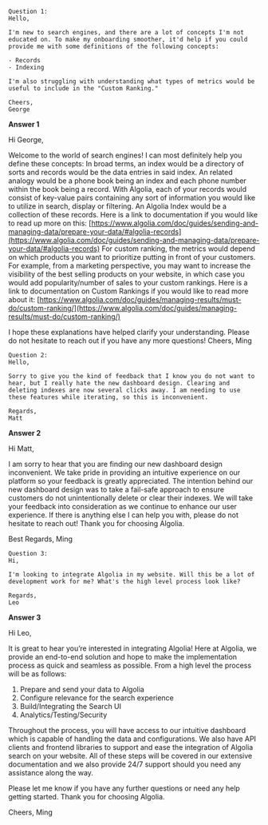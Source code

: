 ```
Question 1:
Hello,

I'm new to search engines, and there are a lot of concepts I'm not educated on. To make my onboarding smoother, it'd help if you could provide me with some definitions of the following concepts:

- Records
- Indexing

I'm also struggling with understanding what types of metrics would be useful to include in the "Custom Ranking."

Cheers,
George
```
**Answer 1**


Hi George,

Welcome to the world of search engines! I can most definitely help you define these concepts:
In broad terms, an index would be a directory of sorts and records would be the data entries in said index. An related analogy would be a phone book being an index and each phone number within the book being a record.
With Algolia, each of your records would consist of key-value pairs containing any sort of information you would like to utilize in search, display or filtering. An Algolia Index would be a collection of these records.
Here is a link to documentation if you would like to read up more on this: [https://www.algolia.com/doc/guides/sending-and-managing-data/prepare-your-data/#algolia-records](https://www.algolia.com/doc/guides/sending-and-managing-data/prepare-your-data/#algolia-records)
For custom ranking, the metrics would depend on which products you want to prioritize putting in front of your customers. For example, from a marketing perspective, you may want to increase the visibility of the best selling products on your website, in which case you would add popularity/number of sales to your custom rankings.
Here is a link to documentation on Custom Rankings if you would like to read more about it:
[https://www.algolia.com/doc/guides/managing-results/must-do/custom-ranking/](https://www.algolia.com/doc/guides/managing-results/must-do/custom-ranking/)

I hope these explanations have helped clarify your understanding. Please do not hesitate to reach out if you have any more questions!
Cheers,
Ming

```
Question 2:
Hello,

Sorry to give you the kind of feedback that I know you do not want to hear, but I really hate the new dashboard design. Clearing and deleting indexes are now several clicks away. I am needing to use these features while iterating, so this is inconvenient.

Regards,
Matt
```

**Answer 2**


Hi Matt,

I am sorry to hear that you are finding our new dashboard design inconvenient. We take pride in providing an intuitive experience on our platform so your feedback is greatly appreciated. The intention behind our new dashboard design was to take a fail-safe approach to ensure customers do not unintentionally delete or clear their indexes.
We will take your feedback into consideration as we continue to enhance our user experience. If there is anything else I can help you with, please do not hesitate to reach out! Thank you for choosing Algolia.

Best Regards,
Ming

```
Question 3:
Hi,

I'm looking to integrate Algolia in my website. Will this be a lot of development work for me? What's the high level process look like?

Regards,
Leo
```

**Answer 3**


Hi Leo,

It is great to hear you’re interested in integrating Algolia! Here at Algolia, we provide an end-to-end solution and hope to make the implementation process as quick and seamless as possible. From a high level the process will be as follows:

1. Prepare and send your data to Algolia
2. Configure relevance for the search experience
3. Build/Integrating the Search UI
4. Analytics/Testing/Security

Throughout the process, you will have access to our intuitive dashboard which is capable of handling the data and configurations. We also have API clients and frontend libraries to support and ease the integration of Algolia search on your website. All of these steps will be covered in our extensive documentation and we also provide 24/7 support should you need any assistance along the way.

Please let me know if you have any further questions or need any help getting started.
Thank you for choosing Algolia.

Cheers,
Ming
